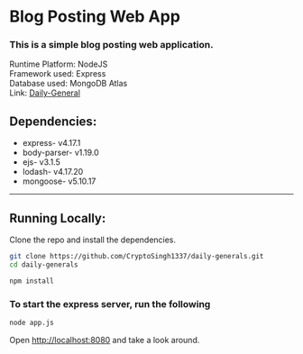 # Blog Posting Web App
### This is a simple blog posting web application.

Runtime Platform: NodeJS<br>
Framework used: Express<br>
Database used: MongoDB Atlas<br>
Link: <a href="https://daily-general.herokuapp.com/">Daily-General</a>

## Dependencies:
<ul>
    <li>express-         v4.17.1</li>
    <li>body-parser-     v1.19.0</li>
    <li>ejs-             v3.1.5</li>
    <li>lodash-          v4.17.20</li>
    <li>mongoose-        v5.10.17</li>
</ul>

---

## Running Locally:

Clone the repo and install the dependencies.

```bash
git clone https://github.com/CryptoSingh1337/daily-generals.git
cd daily-generals
```

```bash
npm install
```

### To start the express server, run the following

```bash
node app.js
```

Open [http://localhost:8080](http://localhost:8080) and take a look around.